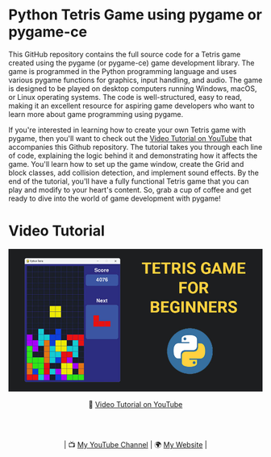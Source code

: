 # Python Tetris Game using pygame or pygame-ce

This GitHub repository contains the full source code for a Tetris game created using the pygame (or pygame-ce) game development library. The game is programmed in the Python programming language and uses various pygame functions for graphics, input handling, and audio. The game is designed to be played on desktop computers running Windows, macOS, or Linux operating systems. The code is well-structured, easy to read, making it an excellent resource for aspiring game developers who want to learn more about game programming using pygame.

If you're interested in learning how to create your own Tetris game with pygame, then you'll want to check out the <a href="https://youtu.be/LGqsnM_WEK4">Video Tutorial on YouTube</a> that accompanies this Github repository. The tutorial takes you through each line of code, explaining the logic behind it and demonstrating how it affects the game. You'll learn how to set up the game window, create the Grid and block classes, add collision detection, and implement sound effects. By the end of the tutorial, you'll have a fully functional Tetris game that you can play and modify to your heart's content. So, grab a cup of coffee and get ready to dive into the world of game development with pygame!

# Video Tutorial

<p align="center">
  <img src="preview.jpg" alt="" width="960">
</p>

<p align="center">
🎥 <a href="https://youtu.be/LGqsnM_WEK4">Video Tutorial on YouTube</a>
</p>

<br>
<br>
<p align="center">
| 📺 <a href="https://www.youtube.com/channel/UC3ivOTE5EgpmF2DHLBmWIWg">My YouTube Channel</a>
| 🌍 <a href="http://www.educ8s.tv">My Website</a> | <br>
</p>
